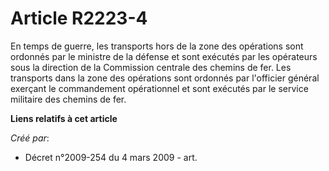 # Article R2223-4

En temps de guerre, les transports hors de la zone des opérations sont ordonnés par le ministre de la défense et sont
exécutés par les opérateurs sous la direction de la Commission centrale des chemins de fer. Les transports dans la zone des
opérations sont ordonnés par l'officier général exerçant le commandement opérationnel et sont exécutés par le service
militaire des chemins de fer.

**Liens relatifs à cet article**

_Créé par_:

  - Décret n°2009-254 du 4 mars 2009 - art.
